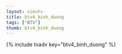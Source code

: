 ```yaml
--- 
layout: sieutv
title: btv4_binh_duong
tags: ["BTV"]
thumb: btv4_binh_duong
---
```

{% include tvadv key="btv4_binh_duong" %}

